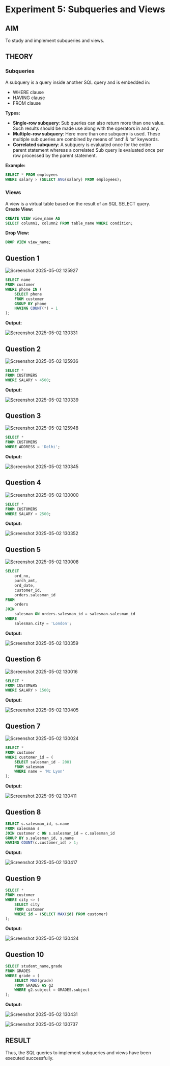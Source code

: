 # Experiment 5: Subqueries and Views

## AIM
To study and implement subqueries and views.

## THEORY

### Subqueries
A subquery is a query inside another SQL query and is embedded in:
- WHERE clause
- HAVING clause
- FROM clause

**Types:**
- **Single-row subquery**:
  Sub queries can also return more than one value. Such results should be made use along with the operators in and any.
- **Multiple-row subquery**:
  Here more than one subquery is used. These multiple sub queries are combined by means of ‘and’ & ‘or’ keywords.
- **Correlated subquery**:
  A subquery is evaluated once for the entire parent statement whereas a correlated Sub query is evaluated once per row processed by the parent statement.

**Example:**
```sql
SELECT * FROM employees
WHERE salary > (SELECT AVG(salary) FROM employees);
```
### Views
A view is a virtual table based on the result of an SQL SELECT query.
**Create View:**
```sql
CREATE VIEW view_name AS
SELECT column1, column2 FROM table_name WHERE condition;
```
**Drop View:**
```sql
DROP VIEW view_name;
```

**Question 1**
--
![Screenshot 2025-05-02 125927](https://github.com/user-attachments/assets/1ded7da4-c3f6-4c45-9fa0-053d5561334e)


```sql
SELECT name
FROM customer
WHERE phone IN (
    SELECT phone
    FROM customer
    GROUP BY phone
    HAVING COUNT(*) = 1
);

```

**Output:**

![Screenshot 2025-05-02 130331](https://github.com/user-attachments/assets/2c5ec048-e418-4398-b3ee-e18cb9c53d7f)


**Question 2**
---
![Screenshot 2025-05-02 125936](https://github.com/user-attachments/assets/f1172150-261a-4b7d-9b94-4b3d6c469e79)


```sql
SELECT *
FROM CUSTOMERS
WHERE SALARY > 4500;

```

**Output:**

![Screenshot 2025-05-02 130339](https://github.com/user-attachments/assets/8124782a-e5c2-43d0-adf0-ea16de8aa092)


**Question 3**
---
![Screenshot 2025-05-02 125948](https://github.com/user-attachments/assets/0e303c93-c43b-4b03-9d21-7dc8d2982f70)


```sql
SELECT *
FROM CUSTOMERS
WHERE ADDRESS = 'Delhi';

```

**Output:**

![Screenshot 2025-05-02 130345](https://github.com/user-attachments/assets/05018d9a-b8ba-4eae-8ca8-9b7d165c5a27)


**Question 4**
---
![Screenshot 2025-05-02 130000](https://github.com/user-attachments/assets/1a0e59e4-9881-4073-ae68-7756b8c362a1)


```sql
SELECT *
FROM CUSTOMERS
WHERE SALARY < 2500;

```

**Output:**

![Screenshot 2025-05-02 130352](https://github.com/user-attachments/assets/cb4a3d7b-7e77-40a7-b57c-0fe2e634afcf)


**Question 5**
---
![Screenshot 2025-05-02 130008](https://github.com/user-attachments/assets/bd557de9-2161-446e-b11c-daf3a568d5d3)


```sql
SELECT 
    ord_no, 
    purch_amt, 
    ord_date, 
    customer_id, 
    orders.salesman_id
FROM 
    orders
JOIN 
    salesman ON orders.salesman_id = salesman.salesman_id
WHERE 
    salesman.city = 'London';

```

**Output:**

![Screenshot 2025-05-02 130359](https://github.com/user-attachments/assets/734732b7-b6cb-4136-b256-18a4fd868ac6)


**Question 6**
---
![Screenshot 2025-05-02 130016](https://github.com/user-attachments/assets/9041a131-ac65-4465-a2e2-4d58e658437f)


```sql
SELECT *
FROM CUSTOMERS
WHERE SALARY > 1500;

```

**Output:**

![Screenshot 2025-05-02 130405](https://github.com/user-attachments/assets/9163c16b-0e50-45bb-bd97-dfd09a11b607)


**Question 7**
---
![Screenshot 2025-05-02 130024](https://github.com/user-attachments/assets/1f38ba30-1457-469b-b227-796835cbdfa4)


```sql
SELECT *
FROM customer
WHERE customer_id = (
    SELECT salesman_id - 2001
    FROM salesman
    WHERE name = 'Mc Lyon'
);

```

**Output:**

![Screenshot 2025-05-02 130411](https://github.com/user-attachments/assets/ade99f88-3934-4ac2-92e0-2c84cc9414f7)


**Question 8**
---


```sql
SELECT s.salesman_id, s.name
FROM salesman s
JOIN customer c ON s.salesman_id = c.salesman_id
GROUP BY s.salesman_id, s.name
HAVING COUNT(c.customer_id) > 1;

```

**Output:**

![Screenshot 2025-05-02 130417](https://github.com/user-attachments/assets/0d0c8872-428a-4bfb-b11c-f818aa72b9dd)


**Question 9**
---


```sql
SELECT *
FROM customer
WHERE city <> (
    SELECT city
    FROM customer
    WHERE id = (SELECT MAX(id) FROM customer)
);

```

**Output:**

![Screenshot 2025-05-02 130424](https://github.com/user-attachments/assets/6872554d-9641-4d7b-912b-28d50d70e152)


**Question 10**
---


```sql
SELECT student_name,grade
FROM GRADES
WHERE grade = (
    SELECT MAX(grade)
    FROM GRADES AS g2
    WHERE g2.subject = GRADES.subject
);


```

**Output:**

![Screenshot 2025-05-02 130431](https://github.com/user-attachments/assets/a2ed8118-4bf3-437c-9301-98085ccb062e)



![Screenshot 2025-05-02 130737](https://github.com/user-attachments/assets/4ef97c16-9c4c-4afb-86d4-4c0809581f29)


## RESULT
Thus, the SQL queries to implement subqueries and views have been executed successfully.
